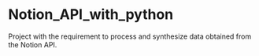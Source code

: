 # Notion_API_with_python
Project with the requirement to process and synthesize data obtained from the Notion API.
